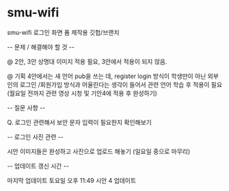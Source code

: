 # smu-wifi

smu-wifi 로그인 화면 폼 제작용 깃헙/브랜치


-- 문제 / 해결해야 할 것 --

@ 2안, 3안 상명대 이미지 적용 필요, 3안에서 적용이 되지 않음.

@ 기획 4안에서는 새 언어 pub을 쓰는 데, register login 방식이 학생만이 아닌 외부인의 로그인 /회원가입 방식과 어울린다는 생각이 들어서 관련 언어 학습 후 적용이 필요
(월요일 전까지 관련 영상 시청 및 기안4에 적용 후 완성하기)




-- 질문 사항 --


Q. 로그인 관련해서 보안 문자 입력이 필요한지 확인해보기



-- 로그인 사진 관련 --


시안 이미지들은 완성하고 사진으로 업로드 해놓기 (일요일 중으로 마무리)


-- 업데이트 갱신 시간 --

마지막 업데이트 토요일 오후 11:49 시안 4 업데이트
